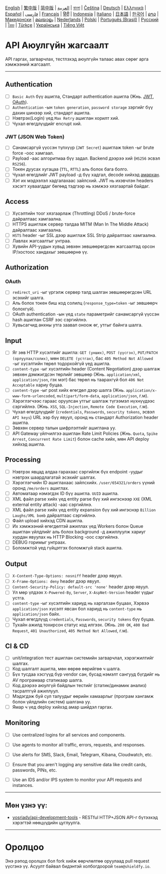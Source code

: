 [English](./README.md) | [繁中版](./README-tw.md) | [简中版](./README-zh.md) | [العربية](./README-ar.md) | [বাংলা](./README-bn.md) | [Čeština](./README-cs.md) | [Deutsch](./README-de.md) | [Ελληνικά](./README-el.md) | [Español](./README-es.md) | [فارسی](./README-fa.md) | [Français](./README-fr.md) | [हिंदी](./README-hi.md) | [Indonesia](./README-id.md) | [Italiano](./README-it.md) | [日本語](./README-ja.md) | [한국어](./README-ko.md) | [ລາວ](./README-lo.md) | [Македонски](./README-mk.md) | [മലയാളം](./README-ml.md) | [Nederlands](./README-nl.md) | [Polski](./README-pl.md) | [Português (Brasil)](./README-pt_BR.md) | [Русский](./README-ru.md) | [ไทย](./README-th.md) | [Türkçe](./README-tr.md) | [Українська](./README-uk.md) | [Tiếng Việt](./README-vi.md)

# API Аюулгүйн жагсаалт
API гаргах, загварчлах, тестлэхэд аюулгүйн талаас авах сөрөг арга хэмжээний жагсаалт.


---

## Authentication
- [ ] `Basic Auth` бүү ашигла, Стандарт authentication ашигла (Жнь. [JWT](https://jwt.io/), [OAuth](https://oauth.net/)).
- [ ] `Authentication` -ын `token generation`, `password storage` зэргийг бүү дахин шинээр хий, стандарт ашигла.
- [ ] Нэвтрэх(Login) үед `Max Retry` ашиглан хорилт хий.
- [ ] Чухал өгөгдлүүдийг encrupt хий.

### JWT (JSON Web Token)
- [ ] Санамсаргүй үүссэн түлхүүр (`JWT Secret`) ашиглаж token -ыг brute force -оос хамгаал.
- [ ] Payload -аас алгоритмаа бүү задал. Backend дээрээ хий (`HS256` эсвэл `RS256`).
- [ ] Токен дуусах хугацаа (`TTL`, `RTTL`) аль болох бага болго.
- [ ] Чухал өгөгдлийг JWT payload -д бүү хадгал, decode хийхэд [амархан](https://jwt.io/#debugger-io).
- [ ] Хэт их мэдээлэл хадгалахаас зайлсхий. JWT нь ихэвчлэн headers хэсэгт хуваагддаг бөгөөд тэдгээр нь хэмжээ хязгаартай байдаг.

## Access
- [ ] Хүсэлтийн тоог хязгаарлаж (Throttling) DDoS / brute-force дайралтаас хамгаална.
- [ ] HTTPS ашиглаж сервер талдаа MITM (Man In The Middle Attack) дайралтаас хамгаална.
- [ ] `HSTS` header -ыг SSL дээр ашиглаж SSL Strip дайралтаас хамгаална.
- [ ] Лавлах жагсаалтыг унтраа.
- [ ] Хувийн API-уудын хувьд зөвхөн зөвшөөрөгдсөн жагсаалтад орсон IP/хостоос хандахыг зөвшөөрнө үү.

## Authorization

### OAuth
- [ ] `redirect_uri` -ыг үргэлж сервер талд шалган зөвшөөрөгдсөн URL эсэхийг шалга.
- [ ] Аль болох токен биш код солилц (`response_type=token` -ыг зөвшөөрч болохгүй).
- [ ] OAuth authentication -ын үед `state` параметрийг санамсаргүй үүссэн hash ашиглан CSRF ээс сэргийлнэ.
- [ ] Хувьсагчид анхны утга заавал оноож өг, утгыг байнга шалга.

## Input
- [ ] Яг зөв HTTP хүсэлтийг ашигла: `GET (унших)`, `POST (үүсгэх)`, `PUT/PATCH (орлуулах/солих)`, мөн `DELETE (устгах)`, бас `405 Method Not Allowed` -ыг хүсэлтийн төрөл тодорхойгүй үед ашигла.
- [ ] `content-type` -ыг хүсэлтийн header (Content Negotiation) дээр шалгаж зөвхөн дэмжигдсэн төрлийг зөвшөөр (Жнь. `application/xml`, `application/json`, гэх мэт) бас төрөл нь таарахгүй бол `406 Not Acceptable` хариу буцаа.
- [ ] `content-type` -ыг post хийх өгөгдөл дээр шалга (Жнь. `application/x-www-form-urlencoded`, `multipart/form-data`, `application/json`, г.м).
- [ ] Хэрэглэгчээс гараас оруулсан утгыг шалгаж түгээмэл нүхнүүдээс сэргийлнэ. (Жнь. `XSS`, `SQL-Injection`, `Remote Code Execution`, г.м).
- [ ] Чухал өгөгдлүүдийг (`credentials`, `Passwords`, `security tokens`, эсвэл `API keys`) URL ээр бүү явуул, оронд нь стандарт Authorization header ашигла.
- [ ] Зөвхөн сервер талын шифрлэлтийг ашиглана уу.
- [ ] API Gateway үйлчилгээ ашиглан Rate Limit Policies (Жнь. `Quota`, `Spike Arrest`, `Concurrent Rate Limit`) болон cache хийх, мөн API deploy хийхэд ашигла.

## Processing
- [ ] Нэвтрэх явцад алдаа гарахаас сэргийлж бүх endpoint -уудыг нэвтрэх шаардлагатай эсэхийг шалгах.
- [ ] Хэрэглэгчийн ID ашиглахаас зайлсхийх. `/user/654321/orders` үүний оронд `/me/orders` ашиглах.
- [ ] Автоматаар нэмэгдэх ID бүү ашигла. `UUID` ашигла.
- [ ] XML файл parse хийх үед entity parse бүү хий ингэснээр `XXE` (XML external entity attack) -аас сэргийлнэ.
- [ ] XML файл parse хийх үед entity expansion бүү хий ингэснэр `Billion Laughs/XML bomb` дайралтаас сэргийлнэ.
- [ ] Файл upload хийхэд CDN ашигла.
- [ ] Их хэмжээний өгөгдөлтэй ажиллах үед Workers болон Queue ашиглан үйлдлийг аль болох background -д ажиллуулж хариуг хурдан явуулах нь HTTP Blocking -оос сэргийлнэ.
- [ ] DEBUG горимыг унтраах.
- [ ] Боломжтой үед гүйцэтгэх боломжгүй stack ашигла.

## Output
- [ ] `X-Content-Type-Options: nosniff` header дээр явуул.
- [ ] `X-Frame-Options: deny` header дээр явуул.
- [ ] `Content-Security-Policy: default-src 'none'` header дээр явуул.
- [ ] Ул мөр үлдээх `X-Powered-By`, `Server`, `X-AspNet-Version` header үүдыг устга.
- [ ] `content-type` -ыг хүсэлтийн хариуд нь харгалзан буцаах, Хэрвээ `application/json` хүсэлт явсан бол хариуд нь `content-type` нь `application/json` байх.
- [ ] Чухал өгөгдлүүд `credentials`, `Passwords`, `security tokens` бүү буцаа.
- [ ] Тухайн ажилд тохирсон статус код илгээх. (Жнь. `200 OK`, `400 Bad Request`, `401 Unauthorized`, `405 Method Not Allowed`, г.м).

## CI & CD
- [ ] unit/integration тест ашиглан системийн загварчлал, хэрэгжилтийг шалгах.
- [ ] Код шалгалт ашигла, мөн өөрөө өөрийгөө ч шалга.
- [ ] Бүх тусдаа хэсгүүд бүр vendor сан, бусад нэмэлт сангууд бүгдийг нь AV програмаар статикаар шалга.
- [ ] Код дээрээ аюулгүй байдлын тестийг (статик/динамик анализ) тасралтгүй ажиллуул.
- [ ] Мэдэгдэж буй сул талуудыг өөрийн хамаарлыг (програм хангамж болон үйлдлийн систем) шалгана уу.
- [ ] Ямар ч үед deploy хийхэд амар шийдэл гаргах.

## Monitoring
- [ ] Use centralized logins for all services and components.
- [ ] Use agents to monitor all traffic, errors, requests, and responses.
- [ ] Use alerts for SMS, Slack, Email, Telegram, Kibana, Cloudwatch, etc.
- [ ] Ensure that you aren't logging any sensitive data like credit cards, passwords, PINs, etc.
- [ ] Use an IDS and/or IPS system to monitor your API requests and instances.


---

## Мөн үзнэ үү:
- [yosriady/api-development-tools](https://github.com/yosriady/api-development-tools) - RESTful HTTP+JSON API-г бүтээхэд хэрэгтэй нөөцүүдийн цуглуулга.


---

# Оролцоо
Энэ рэпод оролцох бол fork хийж өөрчлөлтөө оруулаад pull request үүсгэнэ үү. Асуулт байвал бидэнтэй холбогдоорой `team@shieldfy.io`.
